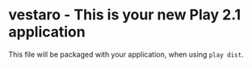 vestaro - This is your new Play 2.1 application
=====================================

This file will be packaged with your application, when using `play dist`.